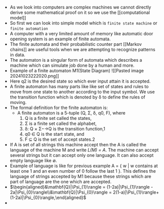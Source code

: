 - As we look into computers are complex machines we cannot directly derive some mathematical proof on it so we use the [[computational model]]
- So first we can look into simple model which is `finite state machine` or `finite automation`
- A computer with a very limited amount of memory like automatic door opening system is an example of finite automata.
- The finite automata and their probabilistic counter part [[Markov chains]] are useful tools when we are attempting to recognize patterns in data.
- The automaton is a singular form of automata which describes a machine which can simulate job done by a human and more.
- Example of a finite automaton M1(State Diagram)
![[Pasted image 20241023222020.png]]
- Here q2 is the desired state so which ever input attain it is accepted.
- A finite automaton has many parts like like set of states and rules to move from one state to another according to the input symbol. We use the transition function which is denoted by δ to define the rules of moving.
- The formal definition for the finite automaton is:
	- A finite automaton is a 5-tuple (Q, Σ, δ, q0, F), where
		1. Q is a finite set called the states,
		2. Σ is a finite set called the alphabet,
		3. δ: Q × Σ−→Q is the transition function,1
		4. q0 ∈ Q is the start state, and
		5. F ⊆ Q is the set of accept states.2
- If A is set of all strings this machine accept then the A is called the language of the machine M and write *L(M) = A*. The machine can accept several strings but it can accept only one language. It can also accept empty language like ∅.
- Example of language is like for previous example A = { w | w contains at least one 1 and an even number of 0 follow the last 1 }. This defines the language of strings accepted by M1 because these strings which are part of language are the one which are accepted.
- $\begin{aligned}&\mathbf{Q}|\Psi_{1}\rangle = (1-2a)|\Psi_{1}\rangle - 2a|\Psi_{0}\rangle\\&\mathbf{Q}|\Psi_{0}\rangle = 2(1-a)|\Psi_{1}\rangle+(1-2a)|\Psi_{0}\rangle,\end{aligned}$
- 